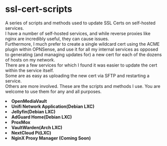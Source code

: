 # ssl-cert-scripts
A series of scripts and methods used to update SSL Certs on self-hosted services.
<br>
I have a number of self-hosted services, and while reverse proxies like nginx are incredibly useful, they can cause issues.
<br>
Furthermore, I much prefer to create a single wildcard cert using the ACME plugin within OPNSense, and use it for all my internal services
as opposed to generating (and managing updates for) a new cert for each of the dozens of hosts on my network.
<br>
There are a few services for which I found it was easier to update the cert within the service itself.
<br>
Some are as easy as uploading the new cert via SFTP and restarting a service.
<br>
Others are more involved. These are the scripts and methods I use. You are welcome to use them for any and all purposes.
<br>
<li><strong>OpenMediaVault</strong></li>
<li><strong>Unifi Network Application(Debian LXC)</strong></li>
<li><strong>Jellyfin(Debian LXC)</strong></li>
<li><strong>AdGuard Home(Debian LXC)</strong></li>
<li><strong>ProxMox</strong></li>
<li><strong>VaultWarden(Arch LXC)</strong></li>
<li><strong>NextCloud Pi(LXC)</strong></li>
<li><strong>NginX Proxy Manager (Coming Soon)</strong></li>
<br><br>


